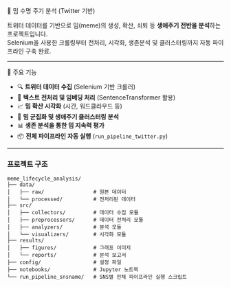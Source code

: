 🧬 밈 수명 주기 분석 (Twitter 기반)

트위터 데이터를 기반으로 밈(meme)의 생성, 확산, 쇠퇴 등 **생애주기 전반을 분석**하는 프로젝트입니다.  
Selenium을 사용한 크롤링부터 전처리, 시각화, 생존분석 및 클러스터링까지 자동 파이프라인 구축 완료.

---

📌 주요 기능

- 🔍 **트위터 데이터 수집** (Selenium 기반 크롤러)
- 🧹 **텍스트 전처리 및 임베딩 처리** (SentenceTransformer 활용)
- 📈 **밈 확산 시각화** (시간, 워드클라우드 등)
- 🧠 **밈 군집화 및 생애주기 클러스터링 분석**
- 📊 **생존 분석을 통한 밈 지속력 평가**
- 📦 **전체 파이프라인 자동 실행** (`run_pipeline_twitter.py`)

---

### 프로젝트 구조

```
meme_lifecycle_analysis/
├── data/
│   ├── raw/                # 원본 데이터
│   └── processed/          # 전처리된 데이터
├── src/
│   ├── collectors/         # 데이터 수집 모듈
│   ├── preprocessors/      # 데이터 전처리 모듈
│   ├── analyzers/          # 분석 모듈
│   └── visualizers/        # 시각화 모듈
├── results/
│   ├── figures/            # 그래프 이미지
│   └── reports/            # 분석 보고서
├── config/                 # 설정 파일
├── notebooks/              # Jupyter 노트북
└── run_pipeline_snsname/   # SNS별 전체 파이프라인 실행 스크립트
